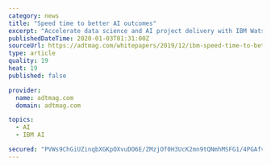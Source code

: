 ```yaml
---
category: news
title: "Speed time to better AI outcomes"
excerpt: "Accelerate data science and AI project delivery with IBM Watson Studio Premium for Cloud Pak for Data. IBM may use my contact data to keep me informed of the products, services, and offerings. By Email By Telephone By Postal Mail You can withdraw your marketing consent at any time by sending an email to NETSUPP@us.ibm.com. Also you may ..."
publishedDateTime: 2020-01-03T01:31:00Z
sourceUrl: https://adtmag.com/whitepapers/2019/12/ibm-speed-time-to-better-ai-outcomes-ds-os-in.aspx?tc=page0
type: article
quality: 19
heat: 19
published: false

provider:
  name: adtmag.com
  domain: adtmag.com

topics:
  - AI
  - IBM AI

secured: "PVWs9ChGiUZinqbXGKpOXvuDO6E/ZMzjOf0H3UcK2mn9tQNmhMSFG1/4PGAfvu3cuoGA2dWSGFJzSWRz01t4wRCt6q//tLWUVc9R4k3DpebdzFesbPp/8kn+ll+Dirh81uJPmm9sjaFbihVMV8/X8QGCZ48X5MlbQrNxS9owD6baI4uTiIy4OnRZ1M953G+U9EwYaFemUsuNZ9XXOF+0P/Ti832liHEMIq+MKgTobKBkTl5ejctklwBgRBk7zq4tOHRKVMNAzRb+IGZF5MvH6A==;E0ytw9/YLzeGFm3DmX3siA=="
---
```


